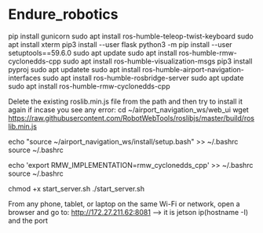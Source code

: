# Endure_robotics


pip install gunicorn
sudo apt install ros-humble-teleop-twist-keyboard
sudo apt install xterm
pip3 install --user flask
python3 -m pip install --user setuptools==59.6.0
sudo apt update
sudo apt install ros-humble-rmw-cyclonedds-cpp
sudo apt install ros-humble-visualization-msgs
pip3 install pyproj
sudo apt updatete
sudo apt install ros-humble-airport-navigation-interfaces
sudo apt install ros-humble-rosbridge-server
sudo apt update
sudo apt install ros-humble-rmw-cyclonedds-cpp


Delete the existing roslib.min.js file from the path and then try to install it again if incase you see any error:
cd ~/airport_navigation_ws/web_ui
wget https://raw.githubusercontent.com/RobotWebTools/roslibjs/master/build/roslib.min.js

echo "source ~/airport_navigation_ws/install/setup.bash" >> ~/.bashrc
source ~/.bashrc

echo 'export RMW_IMPLEMENTATION=rmw_cyclonedds_cpp' >> ~/.bashrc
source ~/.bashrc

chmod +x start_server.sh
./start_server.sh

From any phone, tablet, or laptop on the same Wi-Fi or network, 
open a browser and go to: http://172.27.211.62:8081  --> it is jetson ip(hostname -I) and the port
